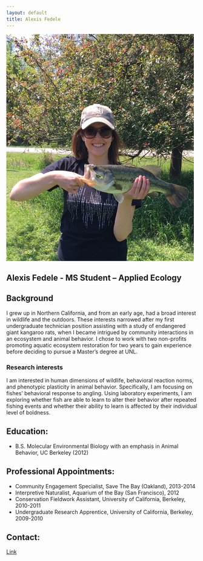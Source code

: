 ```yaml
---
layout: default
title: Alexis Fedele
--- 
```


![center](/lab/afedele.jpg)



## Alexis Fedele - MS Student – Applied Ecology

## Background

I grew up in Northern California, and from an early age, had a broad interest in wildlife 
and the outdoors. These interests narrowed after my first undergraduate technician position 
assisting with a study of endangered giant kangaroo rats, when I became intrigued by community 
interactions in an ecosystem and animal behavior. I chose to work with two non-profits 
promoting aquatic ecosystem restoration for two years to gain experience before deciding 
to pursue a Master’s degree at UNL.

### Research interests

I am interested in human dimensions of wildlife, behavioral reaction norms, and phenotypic 
plasticity in animal behavior. Specifically, I am focusing on fishes’ behavioral response 
to angling. Using laboratory experiments, I am exploring whether fish are able to learn to 
alter their behavior after repeated fishing events and whether their ability to learn is 
affected by their individual level of boldness.

## Education: 

* B.S. Molecular Environmental Biology with an emphasis in Animal Behavior, UC Berkeley (2012) 
  
## Professional Appointments: 

* Community Engagement Specialist, Save The Bay (Oakland), 2013-2014
* Interpretive Naturalist, Aquarium of the Bay (San Francisco), 2012
* Conservation Fieldwork Assistant, University of California, Berkeley, 2010-2011
* Undergraduate Research Apprentice, University of California, Berkeley, 2009-2010

## Contact: 

[Link](http://snr.unl.edu/aboutus/who/people/graduatestudent-member.asp?pid=2046)

 

